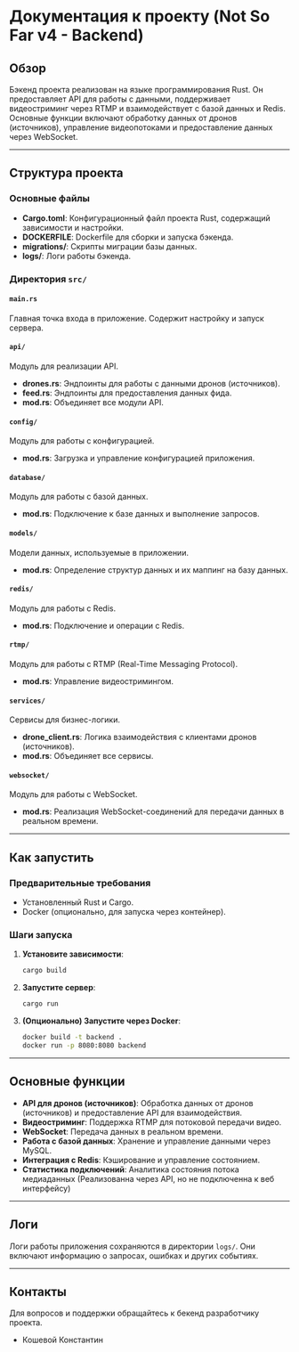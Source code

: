 # Документация к проекту (Not So Far v4 - Backend)

## Обзор

Бэкенд проекта реализован на языке программирования Rust. Он предоставляет API для работы с данными, поддерживает видеостриминг через RTMP и взаимодействует с базой данных и Redis. Основные функции включают обработку данных от дронов (источников), управление видеопотоками и предоставление данных через WebSocket.

---

## Структура проекта

### Основные файлы

- **Cargo.toml**: Конфигурационный файл проекта Rust, содержащий зависимости и настройки.
- **DOCKERFILE**: Dockerfile для сборки и запуска бэкенда.
- **migrations/**: Скрипты миграции базы данных.
- **logs/**: Логи работы бэкенда.

### Директория `src/`

#### `main.rs`

Главная точка входа в приложение. Содержит настройку и запуск сервера.

#### `api/`

Модуль для реализации API.

- **drones.rs**: Эндпоинты для работы с данными дронов (источников).
- **feed.rs**: Эндпоинты для предоставления данных фида.
- **mod.rs**: Объединяет все модули API.

#### `config/`

Модуль для работы с конфигурацией.

- **mod.rs**: Загрузка и управление конфигурацией приложения.

#### `database/`

Модуль для работы с базой данных.

- **mod.rs**: Подключение к базе данных и выполнение запросов.

#### `models/`

Модели данных, используемые в приложении.

- **mod.rs**: Определение структур данных и их маппинг на базу данных.

#### `redis/`

Модуль для работы с Redis.

- **mod.rs**: Подключение и операции с Redis.

#### `rtmp/`

Модуль для работы с RTMP (Real-Time Messaging Protocol).

- **mod.rs**: Управление видеостримингом.

#### `services/`

Сервисы для бизнес-логики.

- **drone_client.rs**: Логика взаимодействия с клиентами дронов (источников).
- **mod.rs**: Объединяет все сервисы.

#### `websocket/`

Модуль для работы с WebSocket.

- **mod.rs**: Реализация WebSocket-соединений для передачи данных в реальном времени.

---

## Как запустить

### Предварительные требования

- Установленный Rust и Cargo.
- Docker (опционально, для запуска через контейнер).

### Шаги запуска

1. **Установите зависимости**:

   ```bash
   cargo build
   ```

2. **Запустите сервер**:

   ```bash
   cargo run
   ```

3. **(Опционально) Запустите через Docker**:

   ```bash
   docker build -t backend .
   docker run -p 8080:8080 backend
   ```

---

## Основные функции

- **API для дронов (источников)**: Обработка данных от дронов (источников) и предоставление API для взаимодействия.
- **Видеостриминг**: Поддержка RTMP для потоковой передачи видео.
- **WebSocket**: Передача данных в реальном времени.
- **Работа с базой данных**: Хранение и управление данными через MySQL.
- **Интеграция с Redis**: Кэширование и управление состоянием.
- **Статистика подключений**: Аналитика состояния потока медиаданных (Реализованна через API, но не подключенна к веб интерфейсу)

---

## Логи

Логи работы приложения сохраняются в директории `logs/`. Они включают информацию о запросах, ошибках и других событиях.

---

## Контакты

Для вопросов и поддержки обращайтесь к бекенд разработчику проекта.

- Кошевой Константин
